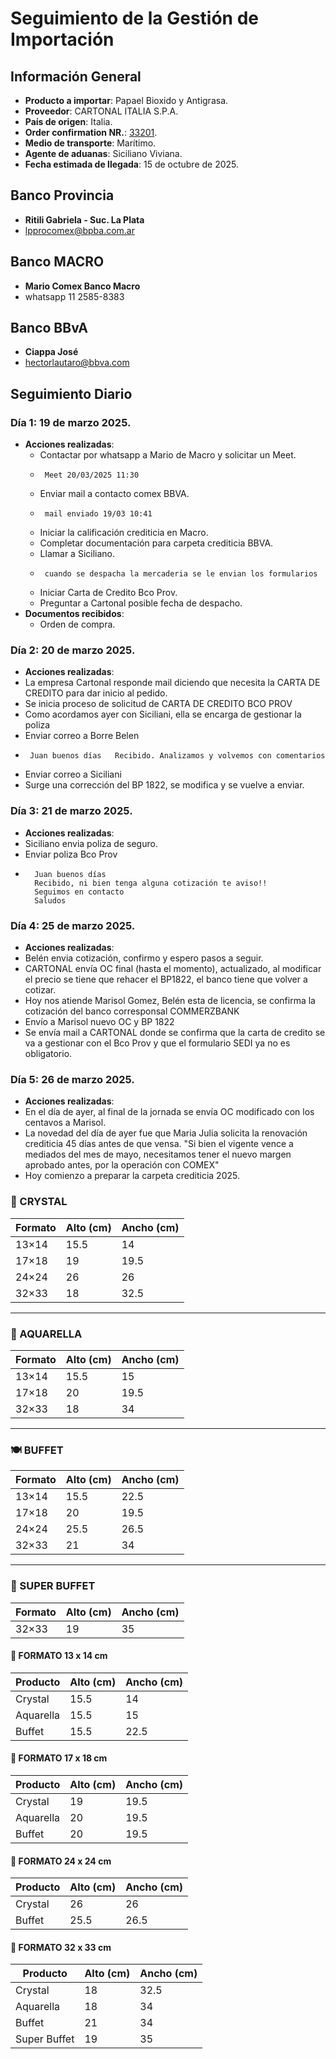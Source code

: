 # Seguimiento de la Gestión de Importación

## Información General
- **Producto a importar**: Papael Bioxido y Antigrasa.
- **Proveedor**: CARTONAL ITALIA S.P.A.
- **País de origen**: Italia.
- **Order confirmation NR.**: [33201](/doc/OC%2033201.pdf).
- **Medio de transporte**: Marítimo.
- **Agente de aduanas**: Siciliano Viviana.
- **Fecha estimada de llegada**: 15 de octubre de 2025.



## Banco Provincia
- **Ritili Gabriela - Suc. La Plata**
- lpprocomex@bpba.com.ar
## Banco MACRO
- **Mario Comex Banco Macro**
- whatsapp 11 2585-8383
## Banco BBvA
- **Ciappa José**
- hectorlautaro@bbva.com



## Seguimiento Diario

### Día 1: 19 de marzo 2025.
- **Acciones realizadas**:
  - Contactar por whatsapp a Mario de Macro y solicitar un Meet.
  -      Meet 20/03/2025 11:30
  - Enviar mail a contacto comex BBVA.
  -      mail enviado 19/03 10:41
  - Iniciar la calificación crediticia en Macro.
  - Completar documentación para carpeta crediticia BBVA.
  - Llamar a Siciliano.
  -      cuando se despacha la mercaderia se le envian los formularios
  - Iniciar Carta de Credito Bco Prov.
  - Preguntar a Cartonal posible fecha de despacho.
- **Documentos recibidos**:
  - Orden de compra.

### Día 2: 20 de marzo 2025.
- **Acciones realizadas**:
 - La empresa Cartonal responde mail diciendo que necesita la CARTA DE CREDITO para dar inicio al pedido.
 - Se inicia proceso de solicitud de CARTA DE CREDITO BCO PROV
 - Como acordamos ayer con Siciliani, ella se encarga de gestionar la poliza
 - Enviar correo a Borre Belen  
 -      Juan buenos días   Recibido. Analizamos y volvemos con comentarios
 - Enviar correo a Siciliani 
 - Surge una corrección del BP 1822, se modifica y se vuelve a enviar.

### Día 3: 21 de marzo 2025.
- **Acciones realizadas**:
 - Siciliano envia poliza de seguro.
 - Enviar poliza Bco Prov
 -       Juan buenos días
         Recibido, ni bien tenga alguna cotización te aviso!!
         Seguimos en contacto
         Saludos

### Día 4: 25 de marzo 2025.
- **Acciones realizadas**:
 - Belén envia cotización, confirmo y espero pasos a seguir.
 - CARTONAL envía OC final (hasta el momento), actualizado, al modificar el precio se tiene que rehacer el BP1822,  el banco tiene que volver a cotizar.
 - Hoy nos atiende Marisol Gomez, Belén esta de licencia, se confirma la cotización del banco corresponsal COMMERZBANK
 - Envío a Marisol nuevo OC y BP 1822
 - Se envía mail a CARTONAL donde se confirma que la carta de credito se va a gestionar con el Bco Prov y que el formulario SEDI ya no es obligatorio.

### Día 5: 26 de marzo 2025.
- **Acciones realizadas**:
 - En el día de ayer, al final de la jornada se envía OC modificado con los centavos a Marisol.
 - La novedad del día de ayer fue que Maria Julia solicita la renovación crediticia 45 días antes de que vensa. "Si bien el vigente vence a mediados del mes de mayo, necesitamos tener el nuevo margen aprobado antes, por la operación con COMEX"
 - Hoy comienzo a preparar la carpeta crediticia 2025.

 ### **🧻 CRYSTAL**  
| Formato  | Alto (cm) | Ancho (cm) |  
|----------|----------|-----------|  
| 13×14    | 15.5     | 14        |  
| 17×18    | 19       | 19.5      |  
| 24×24    | 26       | 26        |  
| 32×33    | 18       | 32.5      |  

---

### **🎨 AQUARELLA**  
| Formato  | Alto (cm) | Ancho (cm) |  
|----------|----------|-----------|  
| 13×14    | 15.5     | 15        |  
| 17×18    | 20       | 19.5      |  
| 32×33    | 18       | 34        |  

---

### **🍽️ BUFFET**  
| Formato  | Alto (cm) | Ancho (cm) |  
|----------|----------|-----------|  
| 13×14    | 15.5     | 22.5      |  
| 17×18    | 20       | 19.5      |  
| 24×24    | 25.5     | 26.5      |  
| 32×33    | 21       | 34        |  

---

### **🌟 SUPER BUFFET**  
| Formato  | Alto (cm) | Ancho (cm) |  
|----------|----------|-----------|  
| 32×33    | 19       | 35        | 


#### **🔸 FORMATO 13 x 14 cm**  
| Producto   | Alto (cm) | Ancho (cm) |  
|------------|----------|-----------|  
| Crystal    | 15.5     | 14        |  
| Aquarella  | 15.5     | 15        |  
| Buffet     | 15.5     | 22.5      |  

#### **🔸 FORMATO 17 x 18 cm**  
| Producto   | Alto (cm) | Ancho (cm) |  
|------------|----------|-----------|  
| Crystal    | 19       | 19.5      |  
| Aquarella  | 20       | 19.5      |  
| Buffet     | 20       | 19.5      |  

#### **🔸 FORMATO 24 x 24 cm**  
| Producto   | Alto (cm) | Ancho (cm) |  
|------------|----------|-----------|  
| Crystal    | 26       | 26        |  
| Buffet     | 25.5     | 26.5      |  

#### **🔸 FORMATO 32 x 33 cm**  
| Producto     | Alto (cm) | Ancho (cm) |  
|--------------|----------|-----------|  
| Crystal      | 18       | 32.5      |  
| Aquarella    | 18       | 34        |  
| Buffet       | 21       | 34        |  
| Super Buffet | 19       | 35        |

   
  
  